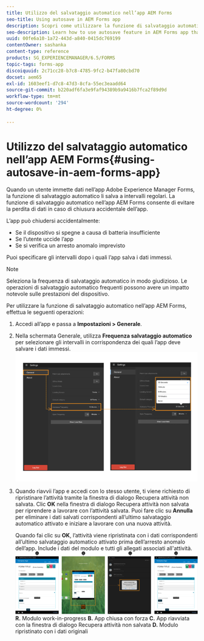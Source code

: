 ```yaml
---
title: Utilizzo del salvataggio automatico nell’app AEM Forms
seo-title: Using autosave in AEM Forms app
description: Scopri come utilizzare la funzione di salvataggio automatico nell’app AEM Forms per evitare la perdita di dati.
seo-description: Learn how to use autosave feature in AEM Forms app that lets you avoid data loss.
uuid: 00fe6a10-1a72-443d-a840-0415dc769199
contentOwner: sashanka
content-type: reference
products: SG_EXPERIENCEMANAGER/6.5/FORMS
topic-tags: forms-app
discoiquuid: 2c71cc28-b7c8-4785-9fc2-b47fa80cbd70
docset: aem65
exl-id: 1603eef1-d7c8-47d3-8cfa-55ec3eaadd64
source-git-commit: b220adf6fa3e9faf94389b9a9416b7fca2f89d9d
workflow-type: tm+mt
source-wordcount: '294'
ht-degree: 0%

---
```


# Utilizzo del salvataggio automatico nell’app AEM Forms{#using-autosave-in-aem-forms-app}

Quando un utente immette dati nell’app Adobe Experience Manager Forms, la funzione di salvataggio automatico li salva a intervalli regolari. La funzione di salvataggio automatico nell’app AEM Forms consente di evitare la perdita di dati in caso di chiusura accidentale dell’app.

L’app può chiudersi accidentalmente:

* Se il dispositivo si spegne a causa di batteria insufficiente
* Se l’utente uccide l’app
* Se si verifica un arresto anomalo imprevisto

Puoi specificare gli intervalli dopo i quali l’app salva i dati immessi.

>[!NOTE]
>
>Seleziona la frequenza di salvataggio automatico in modo giudizioso. Le operazioni di salvataggio automatico frequenti possono avere un impatto notevole sulle prestazioni del dispositivo.

Per utilizzare la funzione di salvataggio automatico nell’app AEM Forms, effettua le seguenti operazioni:

1. Accedi all’app e passa a **Impostazioni > Generale**.
1. Nella schermata Generale, utilizza **Frequenza salvataggio automatico** per selezionare gli intervalli in corrispondenza dei quali l’app deve salvare i dati immessi.
   [ ![Impostazione della frequenza di salvataggio automatico](assets/using-autosave-freq-07.png)](assets/using-autosave-freq-07-1.png)

1. Quando riavvii l’app e accedi con lo stesso utente, ti viene richiesto di ripristinare l’attività tramite la finestra di dialogo Recupera attività non salvata. Clic **OK** nella finestra di dialogo Recupera attività non salvata per riprendere a lavorare con l’attività salvata. Puoi fare clic su **Annulla** per eliminare i dati salvati corrispondenti all’ultimo salvataggio automatico attivato e iniziare a lavorare con una nuova attività.

   Quando fai clic su **OK**, l’attività viene ripristinata con i dati corrispondenti all’ultimo salvataggio automatico attivato prima dell’arresto anomalo dell’app. Include i dati del modulo e tutti gli allegati associati all&#39;attività.
   [ ![Recupero di un’attività&#x200B;](assets/autosave-flow.png)](assets/using-autosave-freq-06.png)**R.** Modulo work-in-progress **B.** App chiusa con forza **C.** App riavviata con la finestra di dialogo Recupera attività non salvata **D.** Modulo ripristinato con i dati originali
